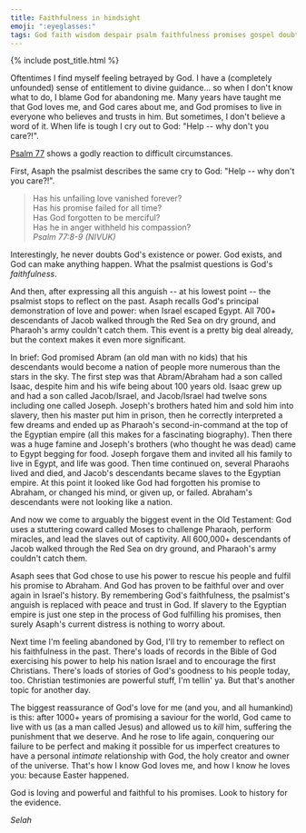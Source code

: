 ```yaml
---
title: Faithfulness in hindsight
emoji: ":eyeglasses:"
tags: God faith wisdom despair psalm faithfulness promises gospel doubt
---
```


{% include post_title.html %}

Oftentimes I find myself feeling betrayed by God. I have a (completely unfounded) sense of entitlement to divine guidance... so when I don't know what to do, I blame God for abandoning me. Many years have taught me that God loves me, and God cares about me, and God promises to live in everyone who believes and trusts in him. But sometimes, I don't believe a word of it. When life is tough I cry out to God: "Help -- why don't you care?!".

[Psalm 77](https://www.biblegateway.com/passage/?search=psalm+77) shows a godly reaction to difficult circumstances.

First, Asaph the psalmist describes the same cry to God: "Help -- why don't you care?!". 

> Has his unfailing love vanished forever?  
Has his promise failed for all time?  
Has God forgotten to be merciful?  
Has he in anger withheld his compassion?  
_Psalm 77:8-9 (NIVUK)_

Interestingly, he never doubts God's existence or power. God exists, and God can make anything happen. What the psalmist questions is God's _faithfulness_.

And then, after expressing all this anguish -- at his lowest point -- the psalmist stops to reflect on the past. Asaph recalls God's principal demonstration of love and power: when Israel escaped Egypt. All 700+ descendants of Jacob walked through the Red Sea on dry ground, and Pharaoh's army couldn't catch them. This event is a pretty big deal already, but the context makes it even more significant.

In brief: God promised Abram (an old man with no kids) that his descendants would become a nation of people more numerous than the stars in the sky. The first step was that Abram/Abraham had a son called Isaac, despite him and his wife being about 100 years old. Isaac grew up and had a son called Jacob/Israel, and Jacob/Israel had twelve sons including one called Joseph. Joseph's brothers hated him and sold him into slavery, then his master put him in prison, then he correctly interpreted a few dreams and ended up as Pharaoh's second-in-command at the top of the Egyptian empire (all this makes for a fascinating biography). Then there was a huge famine and Joseph's brothers (who thought he was dead) came to Egypt begging for food. Joseph forgave them and invited all his family to live in Egypt, and life was good. Then time continued on, several Pharaohs lived and died, and Jacob's descendants became slaves to the Egyptian empire. At this point it looked like God had forgotten his promise to Abraham, or changed his mind, or given up, or failed. Abraham's descendants were not looking like a nation.

And now we come to arguably the biggest event in the Old Testament: God uses a stuttering coward called Moses to challenge Pharaoh, perform miracles, and lead the slaves out of captivity. All 600,000+ descendants of Jacob walked through the Red Sea on dry ground, and Pharaoh's army couldn't catch them.

Asaph sees that God chose to use his power to rescue his people and fulfil his promise to Abraham. And God has proven to be faithful over and over again in Israel's history. By remembering God's faithfulness, the psalmist's anguish is replaced with peace and trust in God. If slavery to the Egyptian empire is just one step in the process of God fulfilling his promises, then surely Asaph's current distress is nothing to worry about.

Next time I'm feeling abandoned by God, I'll try to remember to reflect on his faithfulness in the past. There's loads of records in the Bible of God exercising his power to help his nation Israel and to encourage the first Christians. There's loads of stories of God's goodness to his people today, too. Christian testimonies are powerful stuff, I'm tellin' ya. But that's another topic for another day. 

The biggest reassurance of God's love for me (and you, and all humankind) is this: after 1000+ years of promising a saviour for the world, God came to live with us (as a man called Jesus) and allowed us to _kill_ him, suffering the punishment that we deserve. And he rose to life again, conquering our failure to be perfect and making it possible for us imperfect creatures to have a personal _intimate_ relationship with God, the holy creator and owner of the universe. That's how I know God loves me, and how I know he loves you: because Easter happened. 

God is loving and powerful and faithful to his promises. Look to history for the evidence. 

_Selah_
